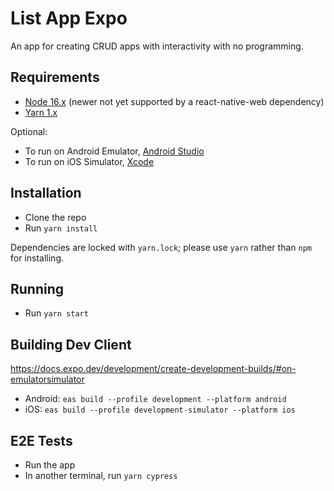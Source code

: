 # List App Expo

An app for creating CRUD apps with interactivity with no programming.

## Requirements

- [Node 16.x](https://nodejs.org) (newer not yet supported by a react-native-web dependency)
- [Yarn 1.x](https://classic.yarnpkg.com/lang/en/)

Optional:

- To run on Android Emulator, [Android Studio](https://developer.android.com/studio)
- To run on iOS Simulator, [Xcode](https://developer.apple.com/xcode/)

## Installation

- Clone the repo
- Run `yarn install`

Dependencies are locked with `yarn.lock`; please use `yarn` rather than `npm` for installing.

## Running

- Run `yarn start`

## Building Dev Client

<https://docs.expo.dev/development/create-development-builds/#on-emulatorsimulator>

- Android: `eas build --profile development --platform android`
- iOS: `eas build --profile development-simulator --platform ios`

## E2E Tests

- Run the app
- In another terminal, run `yarn cypress`
